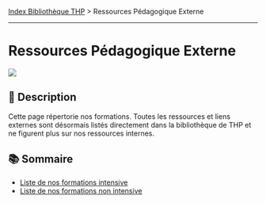 [Index Bibliothèque THP](https://github.com/TheHackingProject/bibliotheque-THP/wiki) > Ressources Pédagogique Externe

___

# Ressources Pédagogique Externe

![](https://picsum.photos/1024/400)

## 📄 Description

Cette page répertorie nos formations. Toutes les ressources et liens externes sont désormais listés directement dans la bibliothèque de THP et ne figurent plus sur nos ressources internes.

## 📚 Sommaire

- [Liste de nos formations intensive](https://github.com/TheHackingProject/bibliotheque-THP/wiki/liste_formations_intensive)
- [Liste de nos formations non intensive](https://github.com/TheHackingProject/bibliotheque-THP/wiki/liste_formations_non_intensive)

